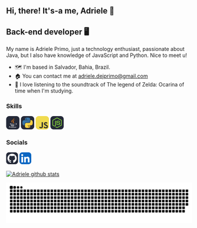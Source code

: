 Hi, there! It's-a me, Adriele :bug:	
------------------------------
Back-end developer :desktop_computer:
------------------------------

My name is Adriele Primo, just a technology enthusiast, passionate about Java, but I also have knowledge of JavaScript and Python. Nice to meet u!

*   :world_map:	I'm based in Salvador, Bahia, Brazil.
*   :house: 	 You can contact me at [adriele.dejprimo@gmail.com](mailto:adriele.dejprimo@gmail.com)
*   :seedling:  I love listening to the soundtrack of The legend of Zelda: Ocarina of time when I'm studying.
  ### Skills 
<p align="left">
  
<a href="https://www.oracle.com/java/" target="_blank" rel="noreferrer"><img src="https://github.com/tandpfun/skill-icons/blob/main/icons/Java-Dark.svg" width="36" height="36" alt="Java" /></a>
<a href="https://www.python.org/" target="_blank" rel="noreferrer"><img src="https://github.com/tandpfun/skill-icons/blob/main/icons/Python-Dark.svg" width="36" height="36" alt="Python" /></a>
<a href="https://developer.mozilla.org/en-US/docs/Web/JavaScript" target="_blank" rel="noreferrer"><img src="https://github.com/tandpfun/skill-icons/blob/main/icons/JavaScript.svg" width="36" height="36" alt="JavaScript" /></a>
<a href="https://nodejs.org/en" target="_blank" rel="noreferrer"><img src="https://github.com/tandpfun/skill-icons/blob/main/icons/NodeJS-Dark.svg" width="36" height="36" alt="JavaScript" /></a>
</p>

### Socials    
<p align="left">
  
<a href="https://www.github.com/adrieleprimo" target="_blank" rel="noreferrer"><img src="https://github.com/tandpfun/skill-icons/blob/main/icons/Github-Dark.svg" width="32" height="32" /></a>
 <a href="https://www.linkedin.com/in/adrieleprimo" target="_blank" rel="noreferrer"><img src="https://github.com/tandpfun/skill-icons/blob/main/icons/LinkedIn.svg" width="32" height="32" /></a>

<a href="https://github.com/adrieleprimo">
 <img  src="https://github-readme-stats.vercel.app/api?username=adrieleprimo&show_icons=true&theme=dark&line_height=27&rank_icon=github" alt="Adriele github stats" width= "600px" align="center" >
  <p align="center">
</a>
                    

 







![github-contribution-grid-snake](https://github.com/adrieleprimo/adrieleprimo/blob/output/github-contribution-grid-snake.svg)
